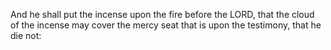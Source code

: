 And he shall put the incense upon the fire before the LORD, that the cloud of the incense may cover the mercy seat that is upon the testimony, that he die not:
